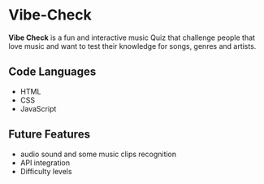 # Vibe-Check

**Vibe Check** is a fun and interactive music Quiz that challenge people that love music and want to test their knowledge for songs, genres and artists.

## Code Languages
- HTML
- CSS
- JavaScript


## Future Features

- audio sound and some music clips recognition
- API integration
- Difficulty levels





